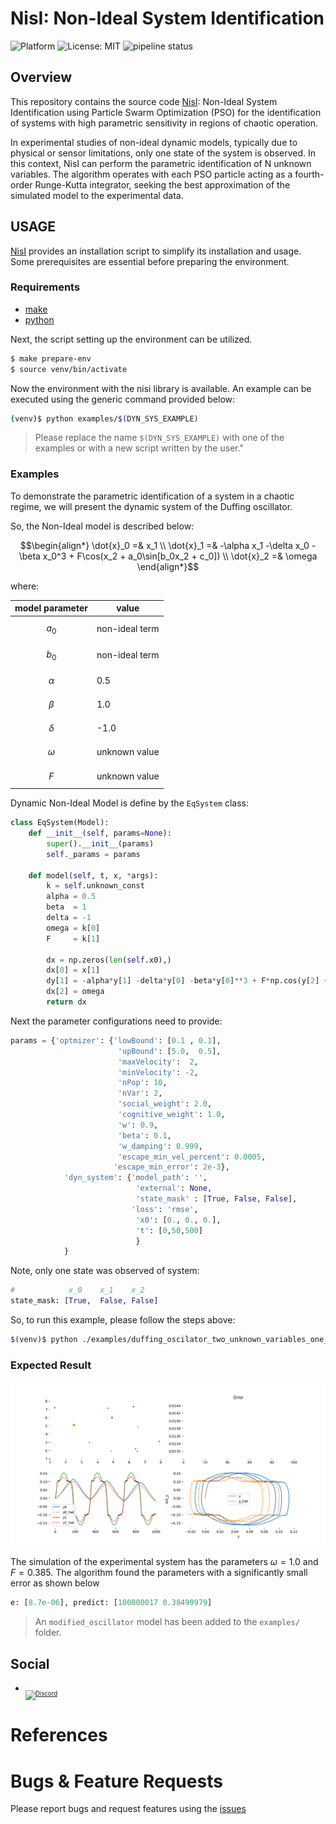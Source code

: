 # NisI: Non-Ideal System Identification

![Platform](https://img.shields.io/badge/platform-python-lightgrey.svg?style=flat)
![License: MIT](https://img.shields.io/badge/License-MIT-yellow.svg)
![pipeline status](https://gitlab.com/jeferson.lima/nisi/badges/main/pipeline.svg)


## Overview
This repository contains the source code [NisI](https://gitlab.com/jeferson.lima/nisi): Non-Ideal System Identification using Particle Swarm Optimization (PSO) for the identification of systems with high parametric sensitivity in regions of chaotic operation.

In experimental studies of non-ideal dynamic models, typically due to physical or sensor limitations, only one state of the system is observed. In this context, NisI can perform the parametric identification of N unknown variables. The algorithm operates with each PSO particle acting as a fourth-order Runge-Kutta integrator, seeking the best approximation of the simulated model to the experimental data.

## USAGE

[NisI](https://gitlab.com/jeferson.lima/nisi) provides an installation script to simplify its installation and usage. Some prerequisites are essential before preparing the environment.

### Requirements
* [make](https://www.gnu.org/software/make/)
* [python](https://www.python.org/downloads/)

Next, the script setting up the environment can be utilized.

```bash
$ make prepare-env
$ source venv/bin/activate
```
Now the environment with the nisi library is available. An example can be executed using the generic command provided below:

```bash 
(venv)$ python examples/$(DYN_SYS_EXAMPLE)
```

> Please replace the name `$(DYN_SYS_EXAMPLE)` with one of the examples or with a new script written by the user."

### Examples
To demonstrate the parametric identification of a system in a chaotic regime, we will present the dynamic system of the Duffing oscillator.

So, the Non-Ideal model is described below:

```math
\begin{align*}
\dot{x}_0 =& x_1 \\
\dot{x}_1 =& -\alpha x_1 -\delta x_0 - \beta x_0^3 + F\cos(x_2 + a_0\sin[b_0x_2 + c_0]) \\
\dot{x}_2 =& \omega
\end{align*}
```

where: 

|model parameter| value|
|---|---|
|$$a_0$$|non-ideal term|
|$$b_0$$|non-ideal term|
|$$\alpha$$ | 0.5|
|$$\beta$$  | 1.0|
|$$\delta$$ | -1.0|
|$$\omega$$ |unknown value|
|$$F$$ | unknown value|

Dynamic Non-Ideal Model is define by the `EqSystem` class:

```python
class EqSystem(Model):
    def __init__(self, params=None):
        super().__init__(params)
        self._params = params

    def model(self, t, x, *args):
        k = self.unknown_const
        alpha = 0.5
        beta  = 1
        delta = -1
        omega = k[0]
        F     = k[1]

        dx = np.zeros(len(self.x0),)
        dx[0] = x[1]
        dy[1] = -alpha*y[1] -delta*y[0] -beta*y[0]**3 + F*np.cos(y[2] + a_0*np.sin(b_0*y[2]+c_0))
        dx[2] = omega
        return dx
```

Next the parameter configurations need to provide:

```python
params = {'optmizer': {'lowBound': [0.1 , 0.1],
                        'upBound': [5.0,  0.5],
                        'maxVelocity':  2, 
                        'minVelocity': -2,
                        'nPop': 10,
                        'nVar': 2,
                        'social_weight': 2.0,
                        'cognitive_weight': 1.0,
                        'w': 0.9,
                        'beta': 0.1,
                        'w_damping': 0.999,
                        'escape_min_vel_percent': 0.0005,
                       'escape_min_error': 2e-3},
            'dyn_system': {'model_path': '',
                            'external': None,
                            'state_mask' : [True, False, False],
                           'loss': 'rmse',
                            'x0': [0., 0., 0.],
                            't': [0,50,500]
                            }
            }
```

Note, only one state was observed of system:
```python
#            x_0    x_1    x_2
state_mask: [True,  False, False]
```
So, to run this example, please follow the steps above:

```bash
$(venv)$ python ./examples/duffing_oscilator_two_unknown_variables_one_state_observed.py
```

### Expected Result

![](images/generic_problem.gif)

The simulation of the experimental system has the parameters $\omega = 1.0$ and $F = 0.385$. The algorithm found the parameters with a significantly small error as shown below

```python
e: [8.7e-06], predict: [100000017 0.38499979]
```

> An `modified_oscillator` model has been added to the `examples/` folder.

## Social

* <sub><sub>[![Discord](https://img.shields.io/discord/1163988043536011344?logo=discord&logoColor=white)](https://discord.gg/c4yWGHcAeM)</sub></sub>

# References

# Bugs & Feature Requests
Please report bugs and request features using the [issues](https://gitlab.com/jeferson.lima/nisi/-/issues)
